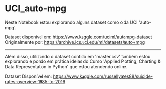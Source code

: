 # UCI_auto-mpg
Neste Notebook estou explorando alguns dataset como o da UCI 'auto-mpg'.

Dataset disponível em: https://www.kaggle.com/uciml/autompg-dataset
Originalmente por: https://archive.ics.uci.edu/ml/datasets/auto+mpg

-----

Além disso, utilizando o dataset contido em 'master.csv' também estou explorando e pondo em prática ideias do Curso 
'Applied Plotting, Charting & Data Representation in Python' que estou atendendo online.

Dataset Disponível em: https://www.kaggle.com/russellyates88/suicide-rates-overview-1985-to-2016

